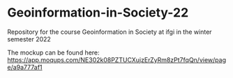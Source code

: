 # Geoinformation-in-Society-22
Repository for the course Geoinformation in Society at ifgi in the winter semester 2022 

The mockup can be found here: https://app.moqups.com/NE302k08PZTUCXujzErZyRm8zPt7fqQn/view/page/a9a777af1
